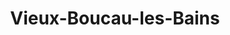 ---
title: Vieux-Boucau-les-Bains
url: /vieux-boucau-les-bains/
latitude: 43.786
longitude: -1.401
---